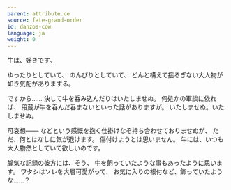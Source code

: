 ```yaml
---
parent: attribute.ce
source: fate-grand-order
id: danzos-cow
language: ja
weight: 0
---
```


牛は、好きです。

ゆったりとしていて、
のんびりとしていて、
どんと構えて揺るぎない大人物が如き気配がありまする。

ですから……
決して牛を呑み込んだりはいたしませぬ。
何処かの軍談に依れば、
段蔵が牛を呑んだ呑まないといった話がありますが。
いたしませぬ。いたしませぬ。

可哀想───
などという感慨を抱く仕掛けなぞ持ち合わせておりませぬが、
ただ、何とはなしに気が退けます。
傷付けようとは思いません。
牛には、いつも大人物然としていて欲しいのです。

朧気な記録の彼方には、そう、
牛を飼っていたような事もあったように思います。
ワタシはソレを大層可愛がって、
お気に入りの根付など、飾っていたような……？
